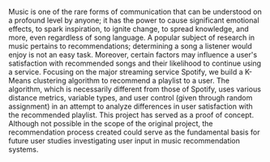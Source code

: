 Music is one of the rare forms of communication that can be understood on a profound level by anyone; it has the power to cause significant emotional effects, to spark inspiration, to ignite change, to spread knowledge, and more, even regardless of song language. A popular subject of research in music pertains to recommendations; determining a song a listener would enjoy is not an easy task. Moreover, certain factors may influence a user's satisfaction with recommended songs and their likelihood to continue using a service. Focusing on the major streaming service Spotify, we build a K-Means clustering algorithm to recommend a playlist to a user. The algorithm, which is necessarily different from those of Spotify, uses various distance metrics, variable types, and user control (given through random assignment) in an attempt to analyze differences in user satisfaction with the recommended playlist. This project has served as a proof of concept. Although not possible in the scope of the original project, the recommendation process created could serve as the fundamental basis for future user studies investigating user input in music recommendation systems.